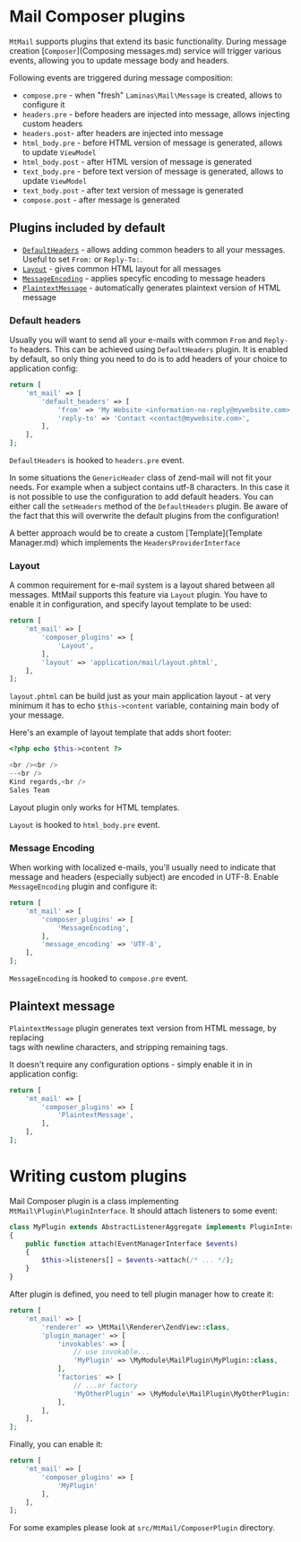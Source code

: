 Mail Composer plugins
=====================

`MtMail` supports plugins that extend its basic functionality. During message creation
[`Composer`](Composing messages.md) service will trigger various events, allowing you to update message
body and headers.

Following events are triggered during message composition:

 * `compose.pre` - when "fresh" `Laminas\Mail\Message` is created, allows to configure it
 * `headers.pre` - before headers are injected into message, allows injecting custom headers
 * `headers.post`- after headers are injected into message
 * `html_body.pre` - before HTML version of message is generated, allows to update `ViewModel`
 * `html_body.post` - after HTML version of message is generated
 * `text_body.pre` - before text version of message is generated, allows to update `ViewModel`
 * `text_body.post` - after text version of message is generated
 * `compose.post` - after message is generated


Plugins included by default
---------------------------

* [`DefaultHeaders`](#default-headers) - allows adding common headers to all your messages. Useful to set `From:` or `Reply-To:`.
* [`Layout`](#layout) - gives common HTML layout for all messages
* [`MessageEncoding`](#message-encoding) - applies specyfic encoding to message headers
* [`PlaintextMessage`](#plaintext-message) - automatically generates plaintext version of HTML message

### Default headers

Usually you will want to send all your e-mails with common `From` and `Reply-To` headers. This can
be achieved using `DefaultHeaders` plugin. It is enabled by default, so only thing you need to do
is to add headers of your choice to application config:

```php
return [
    'mt_mail' => [
        'default_headers' => [
            'from' => 'My Website <information-no-reply@mywebsite.com>',
            'reply-to' => 'Contact <contact@mywebsite.com>',
        ],
    ],
];
```

`DefaultHeaders` is hooked to `headers.pre` event.

In some situations the `GenericHeader` class of zend-mail will not fit your needs. For example when a subject contains
utf-8 characters. In this case it is not possible to use the configuration to add default headers. You can either call
the `setHeaders` method of the `DefaultHeaders` plugin. Be aware of the fact that this will overwrite the default
plugins from the configuration!

A better approach would be to create a custom [Template](Template Manager.md) which implements the
`HeadersProviderInterface`

### Layout

A common requirement for e-mail system is a layout shared between all messages.
MtMail supports this feature via `Layout` plugin. You have to enable it in configuration, and specify layout
template to be used:

```php
return [
    'mt_mail' => [
        'composer_plugins' => [
            'Layout',
        ],
        'layout' => 'application/mail/layout.phtml',
    ],
];
```

`layout.phtml` can be build just as your main application layout - at very minimum it has to echo `$this->content`
variable, containing main body of your message.

Here's an example of layout template that adds short footer:

```php
<?php echo $this->content ?>

<br /><br />
--<br />
Kind regards,<br />
Sales Team

```
Layout plugin only works for HTML templates.

`Layout` is hooked to `html_body.pre` event.

### Message Encoding

When working with localized e-mails, you'll usually need to indicate that message and headers (especially subject)
are encoded in UTF-8. Enable `MessageEncoding` plugin and configure it:

```php
return [
    'mt_mail' => [
        'composer_plugins' => [
            'MessageEncoding',
        ],
        'message_encoding' => 'UTF-8',
    ],
];
```

`MessageEncoding` is hooked to `compose.pre` event.


Plaintext message
-----------------

`PlaintextMessage` plugin generates text version from HTML message, by replacing <BR> tags with newline characters,
and stripping remaining tags.

It doesn't require any configuration options - simply enable it in in application config:

```php
return [
    'mt_mail' => [
        'composer_plugins' => [
            'PlaintextMessage',
        ],
    ],
];
```


Writing custom plugins
======================

Mail Composer plugin is a class implementing `MtMail\Plugin\PluginInterface`. It should attach listeners
to some event:

```php
class MyPlugin extends AbstractListenerAggregate implements PluginInterface
{
    public function attach(EventManagerInterface $events)
    {
        $this->listeners[] = $events->attach(/* ... */);
    }
}
```

After plugin is defined, you need to tell plugin manager how to create it:

```php
return [
    'mt_mail' => [
        'renderer' => \MtMail\Renderer\ZendView::class,
        'plugin_manager' => [
            'invokables' => [
                // use invokable...
                'MyPlugin' => \MyModule\MailPlugin\MyPlugin::class,
            ],
            'factories' => [
                // ...or factory
                'MyOtherPlugin' => \MyModule\MailPlugin\MyOtherPlugin::class,
            ],
        ],
    ],
];
```

Finally, you can enable it:

```php
return [
    'mt_mail' => [
        'composer_plugins' => [
            'MyPlugin'
        ],
    ],
];
```

For some examples please look at `src/MtMail/ComposerPlugin` directory.
